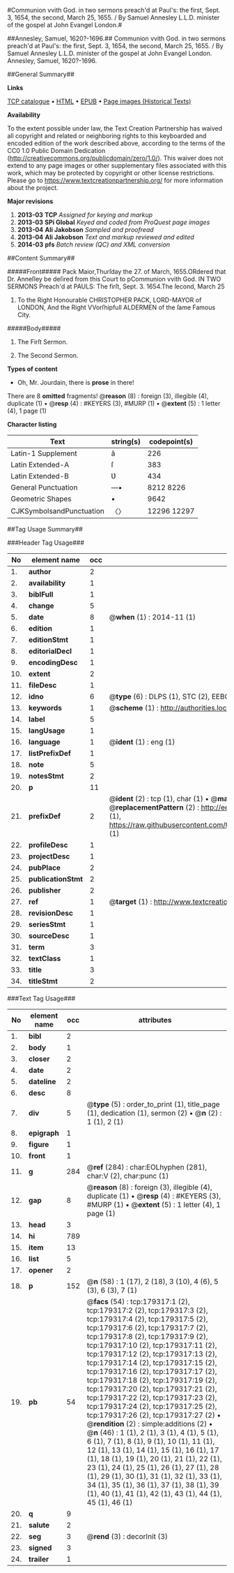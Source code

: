 #Communion vvith God. in two sermons preach'd at Paul's: the first, Sept. 3, 1654, the second, March 25, 1655. / By Samuel Annesley L.L.D. minister of the gospel at John Evangel London.#

##Annesley, Samuel, 1620?-1696.##
Communion vvith God. in two sermons preach'd at Paul's: the first, Sept. 3, 1654, the second, March 25, 1655. / By Samuel Annesley L.L.D. minister of the gospel at John Evangel London.
Annesley, Samuel, 1620?-1696.

##General Summary##

**Links**

[TCP catalogue](http://www.ota.ox.ac.uk/tcp/)  • 
[HTML](http://tei.it.ox.ac.uk/tcp/Texts-HTML/free/B01/B01382.html)  • 
[EPUB](http://tei.it.ox.ac.uk/tcp/Texts-EPUB/free/B01/B01382.epub) • 
[Page images (Historical Texts)](https://historicaltexts.jisc.ac.uk/eebo-52612034e)

**Availability**

To the extent possible under law, the Text Creation Partnership has waived all copyright and related or neighboring rights to this keyboarded and encoded edition of the work described above, according to the terms of the CC0 1.0 Public Domain Dedication (http://creativecommons.org/publicdomain/zero/1.0/). This waiver does not extend to any page images or other supplementary files associated with this work, which may be protected by copyright or other license restrictions. Please go to https://www.textcreationpartnership.org/ for more information about the project.

**Major revisions**

1. __2013-03__ __TCP__ *Assigned for keying and markup*
1. __2013-03__ __SPi Global__ *Keyed and coded from ProQuest page images*
1. __2013-04__ __Ali Jakobson__ *Sampled and proofread*
1. __2013-04__ __Ali Jakobson__ *Text and markup reviewed and edited*
1. __2014-03__ __pfs__ *Batch review (QC) and XML conversion*

##Content Summary##

#####Front#####
Pack Maior,Thurſday the 27. of March, 1655.ORdered that Dr. Anneſley be deſired from this Court to pCommunion vvith God. IN TWO SERMONS Preach'd at PAULS: The firſt, Sept. 3. 1654.The ſecond, March 25
1. To the Right Honourable CHRISTOPHER PACK, LORD-MAYOR of LONDON, And the Right VVorſhipfull ALDERMEN of the ſame Famous City.

#####Body#####

1. The Firſt Sermon.

1. The Second Sermon.

**Types of content**

  * Oh, Mr. Jourdain, there is **prose** in there!

There are 8 **omitted** fragments! 
 @__reason__ (8) : foreign (3), illegible (4), duplicate (1)  •  @__resp__ (4) : #KEYERS (3), #MURP (1)  •  @__extent__ (5) : 1 letter (4), 1 page (1)

**Character listing**


|Text|string(s)|codepoint(s)|
|---|---|---|
|Latin-1 Supplement|â|226|
|Latin Extended-A|ſ|383|
|Latin Extended-B|Ʋ|434|
|General Punctuation|—•|8212 8226|
|Geometric Shapes|▪|9642|
|CJKSymbolsandPunctuation|〈〉|12296 12297|

##Tag Usage Summary##

###Header Tag Usage###

|No|element name|occ|attributes|
|---|---|---|---|
|1.|__author__|2||
|2.|__availability__|1||
|3.|__biblFull__|1||
|4.|__change__|5||
|5.|__date__|8| @__when__ (1) : 2014-11 (1)|
|6.|__edition__|1||
|7.|__editionStmt__|1||
|8.|__editorialDecl__|1||
|9.|__encodingDesc__|1||
|10.|__extent__|2||
|11.|__fileDesc__|1||
|12.|__idno__|6| @__type__ (6) : DLPS (1), STC (2), EEBO-CITATION (1), OCLC (1), VID (1)|
|13.|__keywords__|1| @__scheme__ (1) : http://authorities.loc.gov/ (1)|
|14.|__label__|5||
|15.|__langUsage__|1||
|16.|__language__|1| @__ident__ (1) : eng (1)|
|17.|__listPrefixDef__|1||
|18.|__note__|5||
|19.|__notesStmt__|2||
|20.|__p__|11||
|21.|__prefixDef__|2| @__ident__ (2) : tcp (1), char (1)  •  @__matchPattern__ (2) : ([0-9\-]+):([0-9IVX]+) (1), (.+) (1)  •  @__replacementPattern__ (2) : http://eebo.chadwyck.com/downloadtiff?vid=$1&page=$2 (1), https://raw.githubusercontent.com/textcreationpartnership/Texts/master/tcpchars.xml#$1 (1)|
|22.|__profileDesc__|1||
|23.|__projectDesc__|1||
|24.|__pubPlace__|2||
|25.|__publicationStmt__|2||
|26.|__publisher__|2||
|27.|__ref__|1| @__target__ (1) : http://www.textcreationpartnership.org/docs/. (1)|
|28.|__revisionDesc__|1||
|29.|__seriesStmt__|1||
|30.|__sourceDesc__|1||
|31.|__term__|3||
|32.|__textClass__|1||
|33.|__title__|3||
|34.|__titleStmt__|2||


###Text Tag Usage###

|No|element name|occ|attributes|
|---|---|---|---|
|1.|__bibl__|2||
|2.|__body__|1||
|3.|__closer__|2||
|4.|__date__|2||
|5.|__dateline__|2||
|6.|__desc__|8||
|7.|__div__|5| @__type__ (5) : order_to_print (1), title_page (1), dedication (1), sermon (2)  •  @__n__ (2) : 1 (1), 2 (1)|
|8.|__epigraph__|1||
|9.|__figure__|1||
|10.|__front__|1||
|11.|__g__|284| @__ref__ (284) : char:EOLhyphen (281), char:V (2), char:punc (1)|
|12.|__gap__|8| @__reason__ (8) : foreign (3), illegible (4), duplicate (1)  •  @__resp__ (4) : #KEYERS (3), #MURP (1)  •  @__extent__ (5) : 1 letter (4), 1 page (1)|
|13.|__head__|3||
|14.|__hi__|789||
|15.|__item__|13||
|16.|__list__|5||
|17.|__opener__|2||
|18.|__p__|152| @__n__ (58) : 1 (17), 2 (18), 3 (10), 4 (6), 5 (3), 6 (3), 7 (1)|
|19.|__pb__|54| @__facs__ (54) : tcp:179317:1 (2), tcp:179317:2 (2), tcp:179317:3 (2), tcp:179317:4 (2), tcp:179317:5 (2), tcp:179317:6 (2), tcp:179317:7 (2), tcp:179317:8 (2), tcp:179317:9 (2), tcp:179317:10 (2), tcp:179317:11 (2), tcp:179317:12 (2), tcp:179317:13 (2), tcp:179317:14 (2), tcp:179317:15 (2), tcp:179317:16 (2), tcp:179317:17 (2), tcp:179317:18 (2), tcp:179317:19 (2), tcp:179317:20 (2), tcp:179317:21 (2), tcp:179317:22 (2), tcp:179317:23 (2), tcp:179317:24 (2), tcp:179317:25 (2), tcp:179317:26 (2), tcp:179317:27 (2)  •  @__rendition__ (2) : simple:additions (2)  •  @__n__ (46) : 1 (1), 2 (1), 3 (1), 4 (1), 5 (1), 6 (1), 7 (1), 8 (1), 9 (1), 10 (1), 11 (1), 12 (1), 13 (1), 14 (1), 15 (1), 16 (1), 17 (1), 18 (1), 19 (1), 20 (1), 21 (1), 22 (1), 23 (1), 24 (1), 25 (1), 26 (1), 27 (1), 28 (1), 29 (1), 30 (1), 31 (1), 32 (1), 33 (1), 34 (1), 35 (1), 36 (1), 37 (1), 38 (1), 39 (1), 40 (1), 41 (1), 42 (1), 43 (1), 44 (1), 45 (1), 46 (1)|
|20.|__q__|9||
|21.|__salute__|2||
|22.|__seg__|3| @__rend__ (3) : decorInit (3)|
|23.|__signed__|3||
|24.|__trailer__|1||
